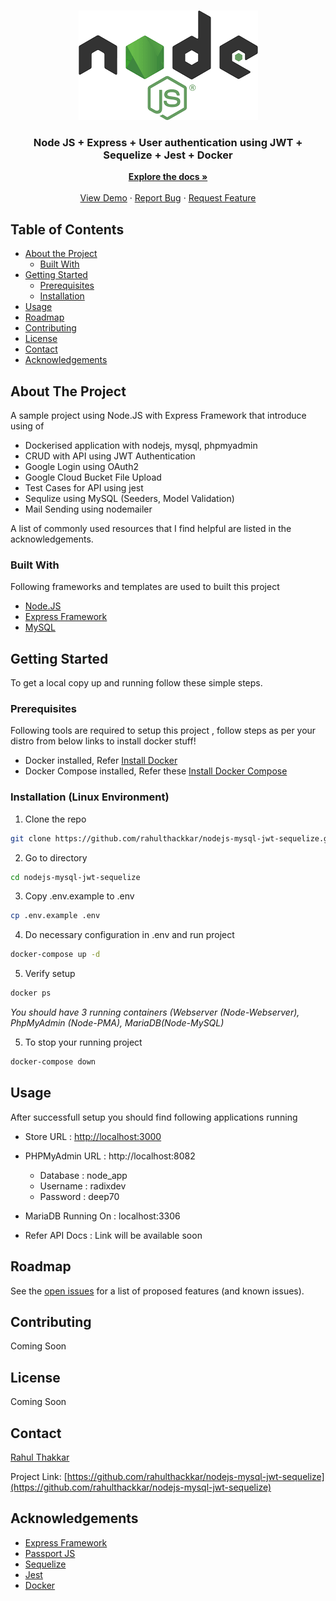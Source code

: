 <!-- PROJECT LOGO -->
<br />
<p align="center">
  <a href="https://github.com/rahulthackkar/nodejs-mysql-jwt-sequelize">
    <img src="/assets/images/node.png" alt="Logo">
  </a>

  <h3 align="center">Node JS + Express + User authentication using JWT + Sequelize + Jest + Docker</h3>

  <p align="center">
    <a href="https://github.com/rahulthackkar/nodejs-mysql-jwt-sequelize/"><strong>Explore the docs »</strong></a>
    <br />
    <br />
    <a href="#">View Demo</a>
    ·
    <a href="https://github.com/rahulthackkar/nodejs-mysql-jwt-sequelize/issues">Report Bug</a>
    ·
    <a href="https://github.com/rahulthackkar/nodejs-mysql-jwt-sequelize/issues">Request Feature</a>
  </p>
</p>



<!-- TABLE OF CONTENTS -->
## Table of Contents

* [About the Project](#about-the-project)
  * [Built With](#built-with)
* [Getting Started](#getting-started)
  * [Prerequisites](#prerequisites)
  * [Installation](#installation)
* [Usage](#usage)
* [Roadmap](#roadmap)
* [Contributing](#contributing)
* [License](#license)
* [Contact](#contact)
* [Acknowledgements](#acknowledgements)



<!-- ABOUT THE PROJECT -->
## About The Project

A sample project using Node.JS with Express Framework that introduce using of

* Dockerised application with nodejs, mysql, phpmyadmin
* CRUD with API using JWT Authentication
* Google Login using OAuth2
* Google Cloud Bucket File Upload
* Test Cases for API using jest
* Sequlize using MySQL (Seeders, Model Validation)
* Mail Sending using nodemailer


A list of commonly used resources that I find helpful are listed in the acknowledgements.

### Built With
Following frameworks and templates are used to built this project

* [Node.JS](https://nodejs.org/en/)
* [Express Framework](https://expressjs.com/)
* [MySQL](https://www.mysql.com/)


<!-- GETTING STARTED -->
## Getting Started

To get a local copy up and running follow these simple steps.

### Prerequisites

Following tools are required to setup this project , follow steps as per your distro from below links to install docker stuff!

* Docker installed, Refer [Install Docker](https://docs.docker.com/engine/install/)
* Docker Compose installed, Refer these [Install Docker Compose](https://docs.docker.com/compose/install/)

### Installation (Linux Environment)


1. Clone the repo
```sh
git clone https://github.com/rahulthackkar/nodejs-mysql-jwt-sequelize.git
```
2. Go to directory
```sh
cd nodejs-mysql-jwt-sequelize
```
3. Copy .env.example to .env
```sh
cp .env.example .env
```
4. Do necessary configuration in .env and run project
```sh
docker-compose up -d
```
5. Verify setup
```sh
docker ps
```
  <i>You should have 3 running containers (Webserver (Node-Webserver), PhpMyAdmin (Node-PMA), MariaDB(Node-MySQL)</i>

5. To stop your running project
```sh
docker-compose down
```

<!-- USAGE EXAMPLES -->
## Usage
After successfull setup you should find following applications running

* Store URL : [http://localhost:3000](http://localhost:3000)
* PHPMyAdmin URL : http://localhost:8082

  * Database : node_app
  * Username : radixdev
  * Password : deep70
* MariaDB Running On : localhost:3306

* Refer API Docs : Link will be available soon

<!-- ROADMAP -->
## Roadmap

See the [open issues](https://github.com/rahulthackkar/nodejs-mysql-jwt-sequelize/issues) for a list of proposed features (and known issues).


<!-- CONTRIBUTING -->
## Contributing

Coming Soon


<!-- LICENSE -->
## License

Coming Soon


<!-- CONTACT -->
## Contact

[Rahul Thakkar](https://github.com/rahulthackkar/)

Project Link: [https://github.com/rahulthackkar/nodejs-mysql-jwt-sequelize](https://github.com/rahulthackkar/nodejs-mysql-jwt-sequelize)


<!-- ACKNOWLEDGEMENTS -->
## Acknowledgements
* [Express Framework](https://bootstrap-vue.org)
* [Passport JS](https://www.passportjs.org/)
* [Sequelize](https://sequelize.org/)
* [Jest](https://jestjs.io/)
* [Docker](https://www.docker.com/)
